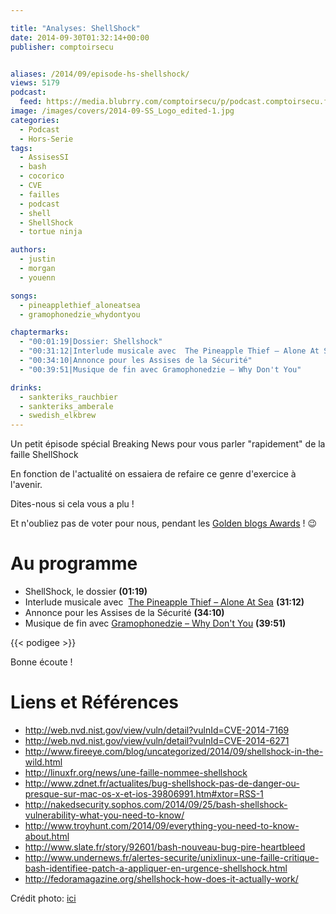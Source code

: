 ```yaml
---

title: "Analyses: ShellShock"
date: 2014-09-30T01:32:14+00:00
publisher: comptoirsecu


aliases: /2014/09/episode-hs-shellshock/
views: 5179
podcast:
  feed: https://media.blubrry.com/comptoirsecu/p/podcast.comptoirsecu.fr/CSEC.HS02.2014-09-30.SHELLSHOCK.mp3
image: /images/covers/2014-09-SS_Logo_edited-1.jpg
categories:
  - Podcast
  - Hors-Serie
tags:
  - AssisesSI
  - bash
  - cocorico
  - CVE
  - failles
  - podcast
  - shell
  - ShellShock
  - tortue ninja

authors:
  - justin
  - morgan
  - youenn

songs:
  - pineapplethief_aloneatsea
  - gramophonedzie_whydontyou

chaptermarks:
  - "00:01:19|Dossier: Shellshock"
  - "00:31:12|Interlude musicale avec  The Pineapple Thief – Alone At Sea"
  - "00:34:10|Annonce pour les Assises de la Sécurité"
  - "00:39:51|Musique de fin avec Gramophonedzie – Why Don't You"

drinks:
  - sankteriks_rauchbier
  - sankteriks_amberale
  - swedish_elkbrew
---
```



Un petit épisode spécial Breaking News pour vous parler "rapidement" de la faille ShellShock

En fonction de l'actualité on essaiera de refaire ce genre d'exercice à l'avenir.

Dites-nous si cela vous a plu !

Et n'oubliez pas de voter pour nous, pendant les [Golden blogs Awards](http://www.golden-blog-awards.fr/blogs/le-comptoir-secu.html) ! 😉

# Au programme

  * ShellShock, le dossier **(01:19)**
  * Interlude musicale avec  [The Pineapple Thief – Alone At Sea](http://open.spotify.com/track/6f6bgd30sSbhOVSKB4t8UO) **(31:12)**
  * Annonce pour les Assises de la Sécurité **(34:10)**
  * Musique de fin avec [Gramophonedzie – Why Don't You](http://open.spotify.com/track/1Br4TTzH8uN64sff2nx46I) **(39:51)**


{{< podigee >}}


Bonne écoute !

# Liens et Références

- <http://web.nvd.nist.gov/view/vuln/detail?vulnId=CVE-2014-7169>
- <http://web.nvd.nist.gov/view/vuln/detail?vulnId=CVE-2014-6271>
- <http://www.fireeye.com/blog/uncategorized/2014/09/shellshock-in-the-wild.html>
- <http://linuxfr.org/news/une-faille-nommee-shellshock>
- <http://www.zdnet.fr/actualites/bug-shellshock-pas-de-danger-ou-presque-sur-mac-os-x-et-ios-39806991.htm#xtor=RSS-1>
- <http://nakedsecurity.sophos.com/2014/09/25/bash-shellshock-vulnerability-what-you-need-to-know/>
- <http://www.troyhunt.com/2014/09/everything-you-need-to-know-about.html>
- <http://www.slate.fr/story/92601/bash-nouveau-bug-pire-heartbleed>
- <http://www.undernews.fr/alertes-securite/unixlinux-une-faille-critique-bash-identifiee-patch-a-appliquer-en-urgence-shellshock.html>
- <http://fedoramagazine.org/shellshock-how-does-it-actually-work/>


Crédit photo: [ici](http://newsplusnotes.blogspot.fr/2012/03/shell-shock-goodie-giveaway-winners.html)
